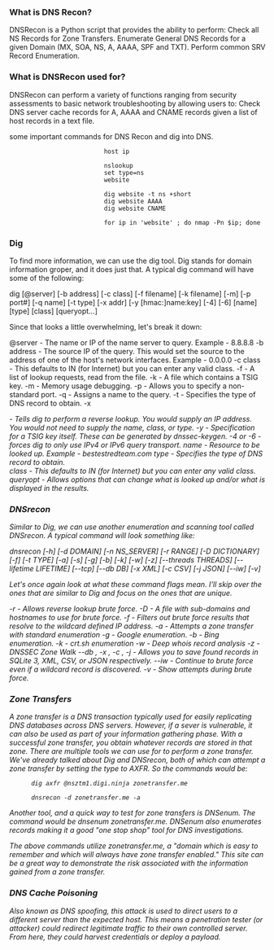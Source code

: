 

### What is DNS Recon?

DNSRecon is a Python script that provides the ability to perform: Check all NS Records for Zone Transfers. Enumerate General DNS Records for a given Domain (MX, SOA, NS, A, AAAA, SPF and TXT). Perform common SRV Record Enumeration.

### What is DNSRecon used for?

DNSRecon can perform a variety of functions ranging from security assessments to basic network troubleshooting by allowing users to: Check DNS server cache records for A, AAAA and CNAME records given a list of host records in a text file.

some important commands for DNS Recon and dig into DNS.

                              host ip

                              nslookup 
                              set type=ns
                              website

                              dig website -t ns +short
                              dig website AAAA
                              dig website CNAME

                              for ip in 'website' ; do nmap -Pn $ip; done

### Dig

To find more information, we can use the dig tool. Dig stands for domain information groper, and it does just that.  A typical dig command will have some of the following:


                              

dig [@server] [-b address] [-c class] [-f filename] [-k filename] [-m] [-p port#] [-q name] [-t type] [-x addr] [-y [hmac:]name:key] [-4] [-6] [name] [type] [class] [queryopt...]

Since that looks a little overwhelming, let's break it down:

@server - The name or IP of the name server to query. Example - 8.8.8.8
-b address - The source IP of the query. This would set the source to the address of one of the host's network interfaces. Example - 0.0.0.0
-c class - This defaults to IN (for Internet) but you can enter any valid class.
-f <filename> - A list of lookup requests, read from the file.
-k <filename> - A file which contains a TSIG key.
-m - Memory usage debugging.
-p <port> - Allows you to specify a non-standard port.
-q <name> - Assigns a name to the query.
-t <type> - Specifies the type of DNS record to obtain.
-x <address> - Tells dig to perform a reverse lookup. You would supply an IP address. You would not need to supply the name, class, or type.
-y - Specification for a TSIG key itself. These can be generated by dnssec-keygen.
-4 or -6 - forces dig to only use IPv4 or IPv6 query transport.
name - Resource to be looked up. Example - bestestredteam.com
type -  Specifies the type of DNS record to obtain.  
class -  This defaults to IN (for Internet) but you can enter any valid class.  
queryopt - Allows options that can change what is looked up and/or what is displayed in the results.

### DNSrecon

Similar to Dig, we can use another enumeration and scanning tool called DNSrecon. A typical command will look something like:

dnsrecon [-h] [-d DOMAIN] [-n NS_SERVER] [-r RANGE] [-D DICTIONARY] [-f] [-t TYPE] [-a] [-s] [-g] [-b] [-k] [-w] [-z] [--threads THREADS] [--lifetime LIFETIME] [--tcp] [--db DB] [-x XML] [-c CSV] [-j JSON] [--iw] [-v]

Let's once again look at what these command flags mean. I'll skip over the ones that are similar to Dig and focus on the ones that are unique.

-r <range> - Allows reverse lookup brute force.
-D <dictionary> - A file with sub-domains and hostnames to use for brute force.
-f - Filters out brute force results that resolve to the wildcard defined IP address.
-a - Attempts a zone transfer with standard enumeration
-g - Google enumeration.
-b - Bing enumeration.
-k - crt.sh enumeration
-w - Deep whois record analysis
-z - DNSSEC Zone Walk
--db <file>, -x <file>, -c <file>, -j <file>  - Allows you to save found records in SQLite 3, XML, CSV, or JSON respectively.
--iw - Continue to brute force even if a wildcard record is discovered.
-v - Show attempts during brute force.

### Zone Transfers

A zone transfer is a DNS transaction typically used for easily replicating DNS databases across DNS servers. However, if a sever is vulnerable, it can also be used as part of your information gathering phase. With a successful zone transfer, you obtain whatever records are stored in that zone.  There are multiple tools we can use for to perform a zone transfer. We've already talked about Dig and DNSrecon, both of which can attempt a zone transfer by setting the type to AXFR. So the commands would be:

          dig axfr @nsztm1.digi.ninja zonetransfer.me

          dnsrecon -d zonetransfer.me -a
                       
          
          
Another tool, and a quick way to test for zone transfers is DNSenum. The command would be dnsenum zonetransfer.me. DNSenum also enumerates records making it a good "one stop shop" tool for DNS investigations.


The above commands utilize zonetransfer.me, a "domain which is easy to remember and which will always have zone transfer enabled." This site can be a great way to demonstrate the risk associated with the information gained from a zone transfer.

### DNS Cache Poisoning

Also known as DNS spoofing, this attack is used to direct users to a different server than the expected host. This means a penetration tester (or attacker) could redirect legitimate traffic to their own controlled server. From here, they could harvest credentials or deploy a payload.
